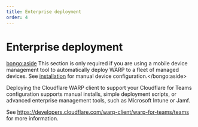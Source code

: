 ```yaml
---
title: Enterprise deployment
order: 4
---
```


# Enterprise deployment

<bongo:aside>  This section is only required if you are using a mobile device management tool to automatically
  deploy WARP to a fleet of managed devices. See <a href="/installation">installation</a> for manual
  device configuration.</bongo:aside>

Deploying the Cloudflare WARP client to support your Cloudflare for Teams configuration supports manual installs, simple deployment scripts, or advanced enterprise management tools, such as Microsoft Intune or Jamf.

See https://developers.cloudflare.com/warp-client/warp-for-teams/teams for more information.
